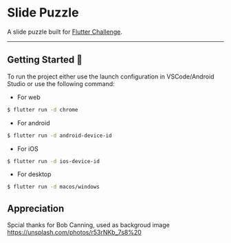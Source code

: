 # Slide Puzzle

A slide puzzle built for [Flutter Challenge](https://flutterhack.devpost.com/).


---

## Getting Started 🚀

To run the project either use the launch configuration in VSCode/Android Studio or use the following command:

- For web
```sh
$ flutter run -d chrome
```

- For android
```sh
$ flutter run -d android-device-id
```

- For iOS
```sh
$ flutter run -d ios-device-id
```

- For desktop
```sh
$ flutter run -d macos/windows
```


## Appreciation 
Spcial thanks for Bob Canning, used as backgroud image https://unsplash.com/photos/r53rNKb_7s8%20
